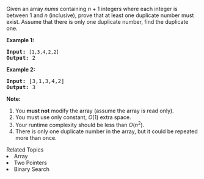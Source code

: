 <p>Given an array <i>nums</i> containing <i>n</i> + 1 integers where each integer is between 1 and <i>n</i> (inclusive), prove that at least one duplicate number must exist. Assume that there is only one duplicate number, find the duplicate one.</p>

<p><b>Example 1:</b></p>

<pre>
<b>Input:</b> <code>[1,3,4,2,2]</code>
<b>Output:</b> 2
</pre>

<p><b>Example 2:</b></p>

<pre>
<b>Input:</b> [3,1,3,4,2]
<b>Output:</b> 3</pre>

<p><b>Note:</b></p>

<ol>
	<li>You <b>must not</b> modify the array (assume the array is read only).</li>
	<li>You must use only constant, <i>O</i>(1) extra space.</li>
	<li>Your runtime complexity should be less than <em>O</em>(<em>n</em><sup>2</sup>).</li>
	<li>There is only one duplicate number in the array, but it could be repeated more than once.</li>
</ol>
<div><div>Related Topics</div><div><li>Array</li><li>Two Pointers</li><li>Binary Search</li></div></div>